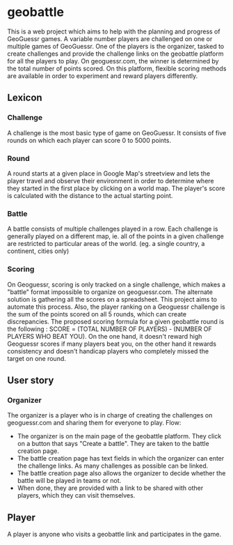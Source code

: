 # geobattle
This is a web project which aims to help with the planning and progress of GeoGuessr games.
A variable number players are challenged on one or multiple games of GeoGuessr. One of the players is the organizer, tasked to create challenges and provide the challenge links on the geobattle platform for all the players to play. On geoguessr.com, the winner is determined by the total number of points scored. On this platform, flexible scoring methods are available in order to experiment and reward players differently.

## Lexicon
### Challenge
A challenge is the most basic type of game on GeoGuessr. It consists of five rounds on which each player can score 0 to 5000 points.
### Round
A round starts at a given place in Google Map's streetview and lets the player travel and observe their environment in order to determine where they started in the first place by clicking on a world map. The player's score is calculated with the distance to the actual starting point.
### Battle
A battle consists of multiple challenges played in a row. Each challenge is generally played on a different map, ie. all of the points in a given challenge are restricted to particular areas of the world. (eg. a single country, a continent, cities only)
### Scoring
On Geoguessr, scoring is only tracked on a single challenge, which makes a "battle" format impossible to organize on geoguessr.com. The alternate solution is gathering all the scores on a spreadsheet. This project aims to automate this process. Also, the player ranking on a Geoguessr challenge is the sum of the points scored on all 5 rounds, which can create discrepancies.
The proposed scoring formula for a given geobattle round is the following : SCORE = (TOTAL NUMBER OF PLAYERS) - (NUMBER OF PLAYERS WHO BEAT YOU). On the one hand, it doesn't reward high Geoguessr scores if many players beat you, on the other hand it rewards consistency and doesn't handicap players who completely missed the target on one round.

## User story
### Organizer
The organizer is a player who is in charge of creating the challenges on geoguessr.com and sharing them for everyone to play.
Flow: 
- The organizer is on the main page of the geobattle platform. They click on a button that says "Create a battle". They are taken to the battle creation page.
- The battle creation page has text fields in which the organizer can enter the challenge links. As many challenges as possible can be linked.
- The battle creation page also allows the organizer to decide whether the battle will be played in teams or not.
- When done, they are provided with a link to be shared with other players, which they can visit themselves.

## Player
A player is anyone who visits a geobattle link and participates in the game.
